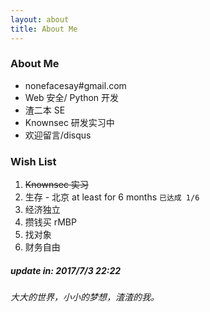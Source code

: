 ```yaml
---
layout: about
title: About Me
---
```


### About Me

- nonefacesay#gmail.com 
- Web 安全/ Python 开发
- 渣二本 SE
- Knownsec 研发实习中
- 欢迎留言/disqus

### Wish List

1. <del> Knownsec 实习 </del>
2. 生存 - 北京 at least for 6 months <code>已达成 1/6</code>
3. 经济独立
4. 攒钱买 rMBP
5. 找对象
6. 财务自由


##### update in: 2017/7/3 22:22
###### 大大的世界，小小的梦想，渣渣的我。
